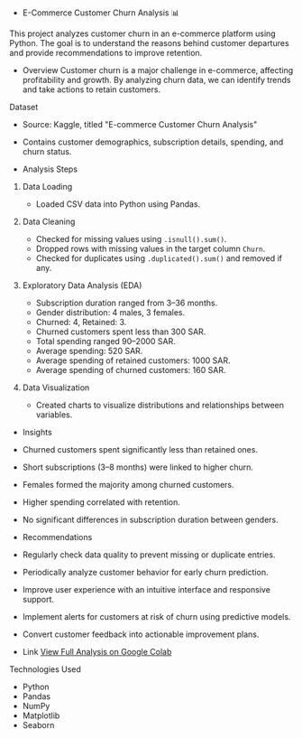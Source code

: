 - E-Commerce Customer Churn Analysis 📊

This project analyzes customer churn in an e-commerce platform using Python. The goal is to understand the reasons behind customer departures and provide recommendations to improve retention.

- Overview
Customer churn is a major challenge in e-commerce, affecting profitability and growth. By analyzing churn data, we can identify trends and take actions to retain customers.

Dataset
- Source: Kaggle, titled "E-commerce Customer Churn Analysis"
- Contains customer demographics, subscription details, spending, and churn status.

- Analysis Steps

1. Data Loading
   - Loaded CSV data into Python using Pandas.
   
2. Data Cleaning
   - Checked for missing values using `.isnull().sum()`.
   - Dropped rows with missing values in the target column `Churn`.
   - Checked for duplicates using `.duplicated().sum()` and removed if any.

3. Exploratory Data Analysis (EDA)
   - Subscription duration ranged from 3–36 months.
   - Gender distribution: 4 males, 3 females.
   - Churned: 4, Retained: 3.
   - Churned customers spent less than 300 SAR.
   - Total spending ranged 90–2000 SAR.
   - Average spending: 520 SAR.
   - Average spending of retained customers: 1000 SAR.
   - Average spending of churned customers: 160 SAR.

4. Data Visualization
   - Created charts to visualize distributions and relationships between variables.

- Insights
- Churned customers spent significantly less than retained ones.
- Short subscriptions (3–8 months) were linked to higher churn.
- Females formed the majority among churned customers.
- Higher spending correlated with retention.
- No significant differences in subscription duration between genders.

- Recommendations
- Regularly check data quality to prevent missing or duplicate entries.
- Periodically analyze customer behavior for early churn prediction.
- Improve user experience with an intuitive interface and responsive support.
- Implement alerts for customers at risk of churn using predictive models.
- Convert customer feedback into actionable improvement plans.


- Link
[View Full Analysis on Google Colab](https://colab.research.google.com/drive/1TpWIIdeEgK8TDKp0XvH7uAFJ0ioYR9g6?usp=sharing)


 Technologies Used
- Python
- Pandas
- NumPy
- Matplotlib
- Seaborn
